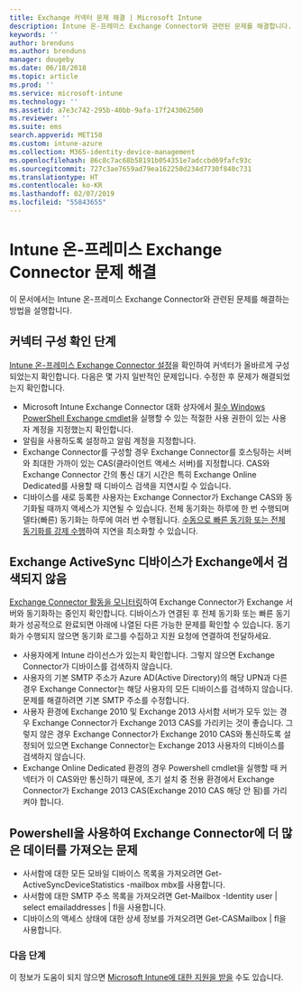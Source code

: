 ```yaml
---
title: Exchange 커넥터 문제 해결 | Microsoft Intune
description: Intune 온-프레미스 Exchange Connector와 관련된 문제를 해결합니다.
keywords: ''
author: brenduns
ms.author: brenduns
manager: dougeby
ms.date: 06/18/2018
ms.topic: article
ms.prod: ''
ms.service: microsoft-intune
ms.technology: ''
ms.assetid: a7e3c742-295b-40bb-9afa-17f243062500
ms.reviewer: ''
ms.suite: ems
search.appverid: MET150
ms.custom: intune-azure
ms.collection: M365-identity-device-management
ms.openlocfilehash: 86c8c7ac68b58191b054351e7adccbd69fafc93c
ms.sourcegitcommit: 727c3ae7659ad79ea162250d234d7730f840c731
ms.translationtype: HT
ms.contentlocale: ko-KR
ms.lasthandoff: 02/07/2019
ms.locfileid: "55843655"
---
```

# <a name="troubleshoot-the-intune-on-premises-exchange-connector"></a>Intune 온-프레미스 Exchange Connector 문제 해결

이 문서에서는 Intune 온-프레미스 Exchange Connector와 관련된 문제를 해결하는 방법을 설명합니다.

## <a name="steps-for-checking-the-connector-configuration"></a>커넥터 구성 확인 단계 

[Intune 온-프레미스 Exchange Connector 설정](exchange-connector-install.md)을 확인하여 커넥터가 올바르게 구성되었는지 확인합니다. 다음은 몇 가지 일반적인 문제입니다. 수정한 후 문제가 해결되었는지 확인합니다.

 - Microsoft Intune Exchange Connector 대화 상자에서 [필수 Windows PowerShell Exchange cmdlet](exchange-connector-install.md#exchange-cmdlet-requirements)을 실행할 수 있는 적절한 사용 권한이 있는 사용자 계정을 지정했는지 확인합니다.
- 알림을 사용하도록 설정하고 알림 계정을 지정합니다.
 - Exchange Connector를 구성할 경우 Exchange Connector를 호스팅하는 서버와 최대한 가까이 있는 CAS(클라이언트 액세스 서버)를 지정합니다. CAS와 Exchange Connector 간의 통신 대기 시간은 특히 Exchange Online Dedicated를 사용할 때 디바이스 검색을 지연시킬 수 있습니다.
 - 디바이스를 새로 등록한 사용자는 Exchange Connector가 Exchange CAS와 동기화될 때까지 액세스가 지연될 수 있습니다. 전체 동기화는 하루에 한 번 수행되며 델타(빠른) 동기화는 하루에 여러 번 수행됩니다.  [수동으로 빠른 동기화 또는 전체 동기화를 강제 수행](exchange-connector-install.md#manually-force-a-quick-sync-or-full-sync)하여 지연을 최소화할 수 있습니다.
 
## <a name="exchange-activesync-device-not-discovered-from-exchange"></a>Exchange ActiveSync 디바이스가 Exchange에서 검색되지 않음
[Exchange Connector 활동을 모니터링](exchange-connector-install.md#on-premises-exchange-connector-high-availability-support)하여 Exchange Connector가 Exchange 서버와 동기화하는 중인지 확인합니다. 디바이스가 연결된 후 전체 동기화 또는 빠른 동기화가 성공적으로 완료되면 아래에 나열된 다른 가능한 문제를 확인할 수 있습니다. 동기화가 수행되지 않으면 동기화 로그를 수집하고 지원 요청에 연결하여 전달하세요.

 - 사용자에게 Intune 라이선스가 있는지 확인합니다. 그렇지 않으면 Exchange Connector가 디바이스를 검색하지 않습니다.
 - 사용자의 기본 SMTP 주소가 Azure AD(Active Directory)의 해당 UPN과 다른 경우 Exchange Connector는 해당 사용자의 모든 디바이스를 검색하지 않습니다. 문제를 해결하려면 기본 SMTP 주소를 수정합니다.
 - 사용자 환경에 Exchange 2010 및 Exchange 2013 사서함 서버가 모두 있는 경우 Exchange Connector가 Exchange 2013 CAS를 가리키는 것이 좋습니다. 그렇지 않은 경우 Exchange Connector가 Exchange 2010 CAS와 통신하도록 설정되어 있으면 Exchange Connector는 Exchange 2013 사용자의 디바이스를 검색하지 않습니다. 
- Exchange Online Dedicated 환경의 경우 Powershell cmdlet을 실행할 때 커넥터가 이 CAS와만 통신하기 때문에, 초기 설치 중 전용 환경에서 Exchange Connector가 Exchange 2013 CAS(Exchange 2010 CAS 해당 안 됨)를 가리켜야 합니다.


## <a name="using-powershell-to-get-more-data-on-exchange-connector-issues"></a>Powershell을 사용하여 Exchange Connector에 더 많은 데이터를 가져오는 문제
- 사서함에 대한 모든 모바일 디바이스 목록을 가져오려면 Get-ActiveSyncDeviceStatistics -mailbox mbx를 사용합니다.
- 사서함에 대한 SMTP 주소 목록을 가져오려면 Get-Mailbox -Identity user | select emailaddresses | fl을 사용합니다.
- 디바이스의 액세스 상태에 대한 상세 정보를 가져오려면 Get-CASMailbox <upn> | fl을 사용합니다.

### <a name="next-steps"></a>다음 단계
이 정보가 도움이 되지 않으면 [Microsoft Intune에 대한 지원을 받을](get-support.md) 수도 있습니다.
